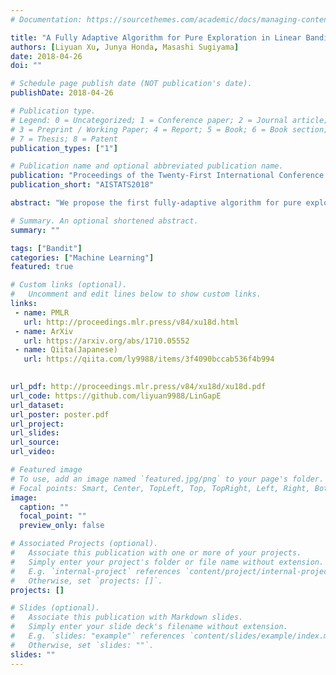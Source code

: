 ```yaml
---
# Documentation: https://sourcethemes.com/academic/docs/managing-content/

title: "A Fully Adaptive Algorithm for Pure Exploration in Linear Bandits"
authors: [Liyuan Xu, Junya Honda, Masashi Sugiyama]
date: 2018-04-26
doi: ""

# Schedule page publish date (NOT publication's date).
publishDate: 2018-04-26

# Publication type.
# Legend: 0 = Uncategorized; 1 = Conference paper; 2 = Journal article;
# 3 = Preprint / Working Paper; 4 = Report; 5 = Book; 6 = Book section;
# 7 = Thesis; 8 = Patent
publication_types: ["1"]

# Publication name and optional abbreviated publication name.
publication: "Proceedings of the Twenty-First International Conference on Artificial Intelligence and Statistics"
publication_short: "AISTATS2018"

abstract: "We propose the first fully-adaptive algorithm for pure exploration in linear bandits—the task to find the arm with the largest expected reward, which depends on an unknown parameter linearly. While existing methods partially or entirely fix sequences of arm selections before observing rewards, our method adaptively changes the arm selection strategy based on past observations at each round. We show our sample complexity matches the achievable lower bound up to a constant factor in an extreme case. Furthermore, we evaluate the performance of the methods by simulations based on both synthetic setting and real-world data, in which our method shows vast improvement over existing ones."

# Summary. An optional shortened abstract.
summary: ""

tags: ["Bandit"]
categories: ["Machine Learning"]
featured: true

# Custom links (optional).
#   Uncomment and edit lines below to show custom links.
links:
 - name: PMLR
   url: http://proceedings.mlr.press/v84/xu18d.html
 - name: ArXiv
   url: https://arxiv.org/abs/1710.05552
 - name: Qiita(Japanese)
   url: https://qiita.com/ly9988/items/3f4090bccab536f4b994
   

url_pdf: http://proceedings.mlr.press/v84/xu18d/xu18d.pdf
url_code: https://github.com/liyuan9988/LinGapE
url_dataset:
url_poster: poster.pdf
url_project:
url_slides:
url_source:
url_video:

# Featured image
# To use, add an image named `featured.jpg/png` to your page's folder. 
# Focal points: Smart, Center, TopLeft, Top, TopRight, Left, Right, BottomLeft, Bottom, BottomRight.
image:
  caption: ""
  focal_point: ""
  preview_only: false

# Associated Projects (optional).
#   Associate this publication with one or more of your projects.
#   Simply enter your project's folder or file name without extension.
#   E.g. `internal-project` references `content/project/internal-project/index.md`.
#   Otherwise, set `projects: []`.
projects: []

# Slides (optional).
#   Associate this publication with Markdown slides.
#   Simply enter your slide deck's filename without extension.
#   E.g. `slides: "example"` references `content/slides/example/index.md`.
#   Otherwise, set `slides: ""`.
slides: ""
---
```


